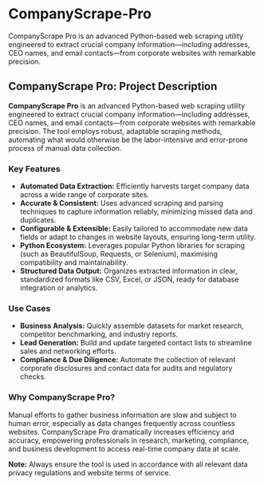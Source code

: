 # CompanyScrape-Pro
CompanyScrape Pro is an advanced Python-based web scraping utility engineered to extract crucial company information—including addresses, CEO names, and email contacts—from corporate websites with remarkable precision.

## CompanyScrape Pro: Project Description

**CompanyScrape Pro** is an advanced Python-based web scraping utility engineered to extract crucial company information—including addresses, CEO names, and email contacts—from corporate websites with remarkable precision. The tool employs robust, adaptable scraping methods, automating what would otherwise be the labor-intensive and error-prone process of manual data collection.

### Key Features

- **Automated Data Extraction:** Efficiently harvests target company data across a wide range of corporate sites.
- **Accurate & Consistent:** Uses advanced scraping and parsing techniques to capture information reliably, minimizing missed data and duplicates.
- **Configurable & Extensible:** Easily tailored to accommodate new data fields or adapt to changes in website layouts, ensuring long-term utility.
- **Python Ecosystem:** Leverages popular Python libraries for scraping (such as BeautifulSoup, Requests, or Selenium), maximising compatibility and maintainability.
- **Structured Data Output:** Organizes extracted information in clear, standardized formats like CSV, Excel, or JSON, ready for database integration or analytics.

### Use Cases

- **Business Analysis:** Quickly assemble datasets for market research, competitor benchmarking, and industry reports.
- **Lead Generation:** Build and update targeted contact lists to streamline sales and networking efforts.
- **Compliance & Due Diligence:** Automate the collection of relevant corporate disclosures and contact data for audits and regulatory checks.

### Why CompanyScrape Pro?

Manual efforts to gather business information are slow and subject to human error, especially as data changes frequently across countless websites. CompanyScrape Pro dramatically increases efficiency and accuracy, empowering professionals in research, marketing, compliance, and business development to access real-time company data at scale.

**Note:** Always ensure the tool is used in accordance with all relevant data privacy regulations and website terms of service.
